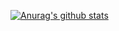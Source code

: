 [![Anurag's github stats](https://github-readme-stats.vercel.app/api?username=jeffreythecoder)](https://github.com/anuraghazra/github-readme-stats)
